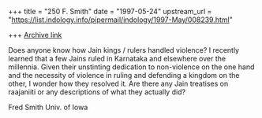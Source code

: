 +++
title = "250 F. Smith"
date = "1997-05-24"
upstream_url = "https://list.indology.info/pipermail/indology/1997-May/008239.html"

+++
[Archive link](https://list.indology.info/pipermail/indology/1997-May/008239.html)

Does anyone know how Jain kings / rulers handled violence? I recently
learned that a few Jains ruled in Karnataka and elsewhere over the
millennia. Given their unstinting dedication to non-violence on the one
hand and the necessity of violence in ruling and defending a kingdom on
the other, I wonder how they resolved it. Are there any Jain treatises on
raajaniiti or any descriptions of what they actually did?

Fred Smith
Univ. of Iowa





